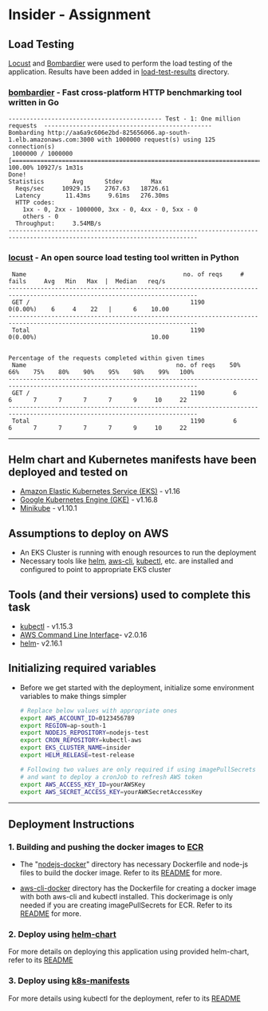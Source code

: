 # Insider - Assignment

## Load Testing

[Locust](https://locust.io/) and [Bombardier](https://github.com/codesenberg/bombardier) were used to perform the load testing of the application. Results have been added in [load-test-results](./load-test-results) directory.


### [bombardier](https://github.com/codesenberg/bombardier) - Fast cross-platform HTTP benchmarking tool written in Go

```
------------------------------------------- Test - 1: One million requests  -----------------------------------------------
Bombarding http://aa6a9c606e2bd-825656066.ap-south-1.elb.amazonaws.com:3000 with 1000000 request(s) using 125 connection(s)
 1000000 / 1000000 [================================================================================] 100.00% 10927/s 1m31s
Done!
Statistics        Avg      Stdev        Max
  Reqs/sec     10929.15    2767.63   18726.61
  Latency       11.43ms     9.61ms   276.30ms
  HTTP codes:
    1xx - 0, 2xx - 1000000, 3xx - 0, 4xx - 0, 5xx - 0
    others - 0
  Throughput:     3.54MB/s
---------------------------------------------------------------------------------------------------------------------------
```

### [locust](https://locust.io/) - An open source load testing tool written in Python

```
 Name                                            no. of reqs     # fails     Avg   Min   Max  |  Median   req/s
---------------------------------------------------------------------------------------------------------------------------
 GET /                                             1190           0(0.00%)    6     4    22   |      6    10.00
---------------------------------------------------------------------------------------------------------------------------
 Total                                             1190           0(0.00%)                                10.00


Percentage of the requests completed within given times   
 Name                                          no. of reqs    50%    66%    75%    80%    90%    95%    98%    99%   100%
---------------------------------------------------------------------------------------------------------------------------
 GET /                                             1190        6      6      7      7      7      7      9     10     22
---------------------------------------------------------------------------------------------------------------------------
 Total                                             1190        6      6      7      7      7      7      9     10     22

```

---

## Helm chart and Kubernetes manifests have been deployed and tested on

* [Amazon Elastic Kubernetes Service (EKS)](https://aws.amazon.com/eks/) - v1.16
* [Google Kubernetes Engine (GKE)](https://cloud.google.com/kubernetes-engine) - v1.16.8
* [Minikube](https://kubernetes.io/docs/tasks/tools/install-minikube/) - v1.10.1

## Assumptions to deploy on AWS

* An EKS Cluster is running with enough resources to run the deployment
* Necessary tools like [helm](https://v2.helm.sh/), [aws-cli](https://aws.amazon.com/cli/), [kubectl](https://kubernetes.io/docs/reference/kubectl/overview/), etc. are installed and configured to point to appropriate EKS cluster

## Tools (and their versions) used to complete this task

* [kubectl](https://kubernetes.io/docs/reference/kubectl/overview/) - v1.15.3
* [AWS Command Line Interface](https://aws.amazon.com/cli/)- v2.0.16
* [helm](https://v2.helm.sh/)- v2.16.1

## Initializing required variables

* Before we get started with the deployment, initialize some environment variables to make things simpler

    ```sh
    # Replace below values with appropriate ones
    export AWS_ACCOUNT_ID=0123456789
    export REGION=ap-south-1
    export NODEJS_REPOSITORY=nodejs-test
    export CRON_REPOSITORY=kubectl-aws
    export EKS_CLUSTER_NAME=insider
    export HELM_RELEASE=test-release

    # Following two values are only required if using imagePullSecrets
    # and want to deploy a cronJob to refresh AWS token
    export AWS_ACCESS_KEY_ID=yourAWSKey
    export AWS_SECRET_ACCESS_KEY=yourAWKSecretAccessKey

    ```

---

## Deployment Instructions

### 1. Building and pushing the docker images to [ECR](https://aws.amazon.com/ecr/)

* The "[nodejs-docker](./nodejs-docker)" directory has necessary Dockerfile and node-js files to build the docker image. Refer to its [README](./nodejs-docker/README.md) for more.

* [aws-cli-docker](./aws-cli-docker) directory has the Dockerfile for creating a docker image with both aws-cli and kubectl installed. This dockerimage is only needed if you are creating imagePullSecrets for ECR.  Refer to its [README](./aws-cli-docker/README.md) for more.

### 2. Deploy using [helm-chart](./helm-chart)

For more details on deploying this application using provided helm-chart, refer to its [README](./helm-chart/README.md)

### 3. Deploy using [k8s-manifests](./k8s-manifests)

For more details using kubectl for the deployment, refer to its [README](./k8s-manifests/README.md)
